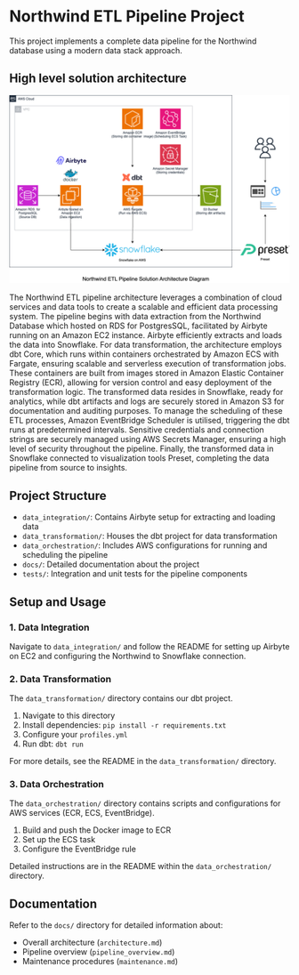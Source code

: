 # Northwind ETL Pipeline Project

This project implements a complete data pipeline for the Northwind database using a modern data stack approach.

## High level solution architecture
![ssolution diagram](/docs/Northwind%20ETL%20Pipleline%20Solution%20Diagram.png)

The Northwind ETL pipeline architecture leverages a combination of cloud services and data tools to create a scalable and efficient data processing system. The pipeline begins with data extraction from the Northwind Database which hosted on RDS for PostgresSQL, facilitated by Airbyte running on an Amazon EC2 instance. Airbyte efficiently extracts and loads the data into Snowflake. For data transformation, the architecture employs dbt Core, which runs within containers orchestrated by Amazon ECS with Fargate, ensuring scalable and serverless execution of transformation jobs. These containers are built from images stored in Amazon Elastic Container Registry (ECR), allowing for version control and easy deployment of the transformation logic. The transformed data resides in Snowflake, ready for analytics, while dbt artifacts and logs are securely stored in Amazon S3 for documentation and auditing purposes. To manage the scheduling of these ETL processes, Amazon EventBridge Scheduler is utilised, triggering the dbt runs at predetermined intervals. Sensitive credentials and connection strings are securely managed using AWS Secrets Manager, ensuring a high level of security throughout the pipeline. Finally, the transformed data in Snowflake connected to visualization tools Preset, completing the data pipeline from source to insights.

## Project Structure

- `data_integration/`: Contains Airbyte setup for extracting and loading data
- `data_transformation/`: Houses the dbt project for data transformation
- `data_orchestration/`: Includes AWS configurations for running and scheduling the pipeline
- `docs/`: Detailed documentation about the project
- `tests/`: Integration and unit tests for the pipeline components

## Setup and Usage

### 1. Data Integration

Navigate to `data_integration/` and follow the README for setting up Airbyte on EC2 and configuring the Northwind to Snowflake connection.

### 2. Data Transformation

The `data_transformation/` directory contains our dbt project. 

1. Navigate to this directory
2. Install dependencies: `pip install -r requirements.txt`
3. Configure your `profiles.yml`
4. Run dbt: `dbt run`

For more details, see the README in the `data_transformation/` directory.

### 3. Data Orchestration

The `data_orchestration/` directory contains scripts and configurations for AWS services (ECR, ECS, EventBridge).

1. Build and push the Docker image to ECR
2. Set up the ECS task
3. Configure the EventBridge rule

Detailed instructions are in the README within the `data_orchestration/` directory.

## Documentation

Refer to the `docs/` directory for detailed information about:

- Overall architecture (`architecture.md`)
- Pipeline overview (`pipeline_overview.md`)
- Maintenance procedures (`maintenance.md`)

